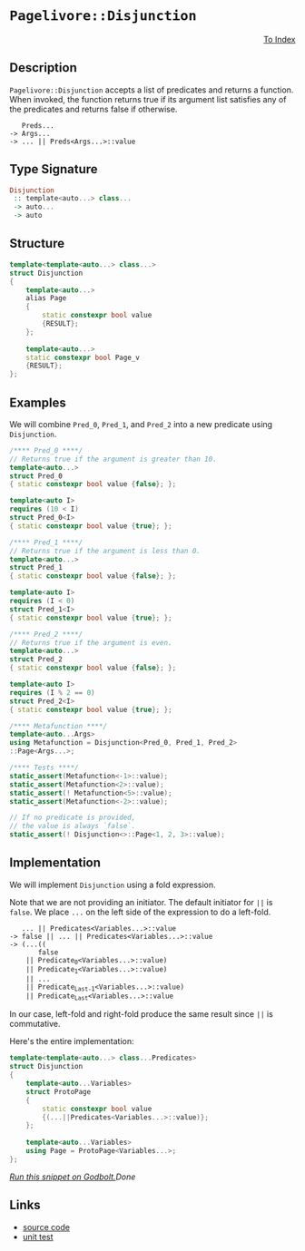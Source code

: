 <!-- Copyright 2024 Feng Mofan
SPDX-License-Identifier: Apache-2.0 -->

# `Pagelivore::Disjunction`

<p style='text-align: right;'><a href="../../../facilities/metafunctions.md#pagelivore-disjunction">To Index</a></p>

## Description

`Pagelivore::Disjunction` accepts a list of predicates and returns a function.
When invoked, the function returns true if its argument list satisfies any of the predicates and returns false if otherwise.

<pre><code>   Preds...
-> Args...
-> ... || Preds&lt;Args...&gt;::value</code></pre>

## Type Signature

```Haskell
Disjunction
 :: template<auto...> class... 
 -> auto...
 -> auto
```

## Structure

```C++
template<template<auto...> class...>
struct Disjunction
{
    template<auto...>
    alias Page
    {
        static constexpr bool value
        {RESULT};
    };
    
    template<auto...>
    static constexpr bool Page_v
    {RESULT};
};
```

## Examples

We will combine `Pred_0`, `Pred_1`, and `Pred_2` into a new predicate using `Disjunction`.

```C++
/**** Pred_0 ****/
// Returns true if the argument is greater than 10.
template<auto...>
struct Pred_0
{ static constexpr bool value {false}; };

template<auto I>
requires (10 < I)
struct Pred_0<I>
{ static constexpr bool value {true}; };

/**** Pred_1 ****/
// Returns true if the argument is less than 0.
template<auto...>
struct Pred_1
{ static constexpr bool value {false}; };

template<auto I>
requires (I < 0)
struct Pred_1<I>
{ static constexpr bool value {true}; };

/**** Pred_2 ****/
// Returns true if the argument is even.
template<auto...>
struct Pred_2
{ static constexpr bool value {false}; };

template<auto I>
requires (I % 2 == 0)
struct Pred_2<I>
{ static constexpr bool value {true}; };

/**** Metafunction ****/
template<auto...Args>
using Metafunction = Disjunction<Pred_0, Pred_1, Pred_2>
::Page<Args...>;

/**** Tests ****/
static_assert(Metafunction<-1>::value);
static_assert(Metafunction<2>::value);
static_assert(! Metafunction<5>::value);
static_assert(Metafunction<-2>::value);

// If no predicate is provided,
// the value is always `false`.
static_assert(! Disjunction<>::Page<1, 2, 3>::value);
```

## Implementation

We will implement `Disjunction` using a fold expression.

Note that we are not providing an initiator. The default initiator for `||` is `false`. We place `...` on the left side of the expression to do a left-fold.

<pre><code>   ... || Predicates&lt;Variables...&gt;::value
-> false || ... || Predicates&lt;Variables...&gt;::value
-> (...((
       false
    || Predicate<sub>0</sub>&lt;Variables...&gt;::value)
    || Predicate<sub>1</sub>&lt;Variables...&gt;::value)
    || ...
    || Predicate<sub>Last-1</sub>&lt;Variables...&gt;::value)
    || Predicate<sub>Last</sub>&lt;Variables...&gt;::value
</code></pre>

In our case, left-fold and right-fold produce the same result since `||` is commutative.

Here's the entire implementation:

```C++
template<template<auto...> class...Predicates>
struct Disjunction
{
    template<auto...Variables>
    struct ProtoPage
    {
        static constexpr bool value
        {(...||Predicates<Variables...>::value)};
    };
    
    template<auto...Variables>
    using Page = ProtoPage<Variables...>;
};
```

[*Run this snippet on Godbolt.*](https://godbolt.org/#z:OYLghAFBqd5QCxAYwPYBMCmBRdBLAF1QCcAaPECAMzwBtMA7AQwFtMQByARg9KtQYEAysib0QXACx8BBAKoBnTAAUAHpwAMvAFYTStJg1DIApACYAQuYukl9ZATwDKjdAGFUtAK4sGIAKzSrgAyeAyYAHI%2BAEaYxCAAbACcpAAOqAqETgwe3r4B0umZjgKh4VEssfHJtpj2JQxCBEzEBLk%2BfoG19dlNLQRlkTFxiSkKza3t%2BV3j/YMVVaMAlLaoXsTI7BwA9ABU%2BweHR8cH2yYaAIJ7BwDUAJIsqfRsgkwNN4dnl9cnvydfF3OFwImEeBhBJgAzG4QWC3pgoW4mF4iAA6dFQ7A3ZAGBQKdGo5TETD4UQghSYoHjYheBw3AAieAU2i8DAc2SBJgA7FZLjd%2BTdYU94YjkWj0QA1Fp4JjRegUyHYIECm7U2kEG5E1BEZRMYAIvkC7m8i4qlWzRzIbECcaYVSpYg3aKoTw3ABuYi8BtNZv5xogBO5biDRJJeDJmAVbilxBlcsjgcVIBAHu8mCW3PpUJNKsz2eVRsN/KF4IR0LFqAJMbj8spRZuXkyRk1eswNyh9M1xG1qF1%2BsR1dl8sTSshJrzY853z%2BvwBP12N2wqlYTzbnyB85npynV0OXZJAH0NB9t99tjcAEqYAjrBgKQU0tt4KiChBtlrAHyMDVMm7AYnwo6BAIIYNxcBoqJAiWIrliilYYoqVIEDSdKhugR6cjyqrNJa1p3iC9qOs6rqpl67Y8lQYhKBOFjkVmk6XFBoLChCsFEPcdYXMSACOXh4MS94QOB7bQvcGaXGqqHEuhGiIncnHGthbzhnhtqEU6Lq0O6nptsayFejRdH5ox063GhB5cCe%2BxzueV43sQd4PmRz6vu%2BxCfi8P73vK97AaBEFMXCrFInBI5IShGrmVwmG0RaKloPhdoOhpJE6eRFiUbQ1FcvRtE0Tu0HBRWHGIZcPF8QJNwQHcIluDcGjiRckmRdJFlyQpWFxVaCVqclxFaaRuk8vpCI5dmRkMYCpn7Pu6FmFZuw2Ze163r5j43C5wFuR534bfemBuowkGXIVZYheKkGlU1%2BlSYeZgxUpuE9QRfWadpabpZl2W5RN44ncxpainBJVKmVmC8fxkZVTV5j%2BDc80dh29WNc1s0Hvd0LyVdildapL1EW9g3pSNhn5SZu63AAsteTBUKy7ICAtAKnUDF1ccACqgxcjZhMANzU80dNsu8SOMsy9MNIi5kaKQaNcLL5kY1zyZ9md7P4gho5/RTM0ACqRgQ97rhJOHhgeTB4nEBAQALtMSxy0IALTRUmKY6Rmk1deblutDbNNCwzDCIkryaDR7JpexbSi%2B2AYD8/79sCIi/iYqH7vGddynIN70fW7bAeS07Idu2m4c7ts553C%2BDCoDcDphhGe1192bp4Fg6CkBu55be9zn3mIADuTAAJ73iYCQaF9CIT8dmeWjnVsQLHDJMiywsO8Gruq4i8vw7LkKpyXXrhxwKy0Jw/i8H4HBaKQqCcMGljWKqawbLpZiQjwpAEJop8rAA1gUVEGgAAcZgzBJCSFwfwoCQFcC5FyaQ58OCSF4CwCQGgZbX1vvfDgvAFAgBlj/G%2Bp9SBwFgDARAIA1gEFSCicglA0CPDoHECIrAtiqBAQkR2CRJB/mQFaKQqIzC8DDEQWM6A9D8EECIMQ7ApAyEEIoFQ6gSGkF0PLAexAmCpE4DwM%2BF8r6/zvpwAA8iiOhGpUAvk4dw3h/DBGSGEVVDwzD6COnMJ/JYvBiFaBWBAJATDUgsLIBQCAQSQkgGAFIMwfA6AgmIAQiA0RjHRDCC0YeejeBpOYMQYepjojaEwA4LJpAmGeVMQwWgmS1FYGiF4YASJaBZVKVgFghhgDiFqZDdkh0CFqLtMUlEWwv5hBBMg2%2BtA8DRG0XkjwWBjHITwOg7gvBDrEGdEoekoIOlTKML/FYVADAcwlHgTAA9TGpEYKU6RwhRDiAUbc5RahjEaP0B0lA1hrD6GmQQyAKxUCpAaP0x24x0AdlME/SwZgcHrIkZGeAKw7DFIaC4Bg7hPAdD0CEMIQxKgjHlkULIAgph%2BEJRkYlDB5jDHiPLZFgc%2BiTExfkOldQUW9AmAMXFCwCW2E5aSvQsxWjUvxbSpFr9NgSAMRwS%2BpBsG8FwTcWxPC%2BHAAEWBJx80IC4EICQdsH8uDeO/gclYb4mBYHiBAABIBJCQlREkSEiCNCSDMJICeGh/A1GQag0g6DP6ogSFwBIICkhwISIEaBDqEhyuMbg/BhDjUkP8ZQgJ1CLH0LCRE9xbC2CcBaCwN0XJHZMGxAYZsXAkioi4MA0R%2BBxFtykbIWRDzpBPKUC8tRuhYlaJ0Vk6Vsr5UmI4OY2hKIbjWKVVwlVpaOlgUrdW48EBXHBPcfqyEZgjW%2BNIamrNcQGHhNQG4kYOIOkVvAnE2gCSkkpLUTkjJpS715IKUUkpqyymHoqVUmpt86kNKaS0t9bTdlbB/T0xwfTjGDOQMM0pYy6jGKmTMjJ8yQM%2BNjCsr%2B6zNmYG2e0owezQBJr4MchQpzzmXOuW%2B25zb5GttkM81Rt8u3vP2ZCqwlgfnRD%2BVau%2BQLsggrBRCr50LYVxHhdxpFbLA5ooxXkMlpAcXlBpXoIlDQBXkuKNkEVixWU9AEIytozL5P0oaAZ7TvKhWGbk4Kzl5mxWrHWJKw1%2BhDExrUYq5V9iT3lvncAqqOrxFrsNT4k1pAzUWsoNKn1frK3Oq5P4JICDIQurdZIeWg6422ATVu5N8BU00Msfu3dxAc1bHzfYlgCg3RWjdBW1EpZxi1t1RIxtMj7m0cUfIdtjGdAgEhKQHtujVn9qMe5sx6arE2Iq1VmrdWGsaiXYeldcQ12Qk3QcshgSlshKK9t9xKZkCpFSAeWrSQDzzYPKoXhF6r2UBvbfR9NSv6PefSi0p5TvyVOqcY39jSxAAa/kB/DqHSD4GJL0hFAzVBDJBLBwQ8G1GIdmcPFDiz0OlKwxkHDOz8O8w20cvUpGzkXKudfL%2B1H2sSDo0o7rry%2BsseMMJmwiGJO8eBZwbYYLPlQosDChVcK24Iv%2Bd0dlzgICuHUwp9FdmVMUrU0Z2XmnSjcuU7p0XjR%2BUK7Vwy2zKvRU2f6JLyzMvnMKAlfIkbbmcGcCVdN6r7o5vwnGP5uterPHBcTX401mBzUjB496tBIAIGokhJCfwMC0uYND1yYNVuFWcHjUQ0LgDJD%2BHtfArkmCQGSCgVwMBZho3IMhKN63eDPd/xcxwERceh0haTSsdZmRnCSCAA)$Done$

## Links

- [source code](../../../../conceptrodon/pagelivore/disjunction.hpp)
- [unit test](../../../../tests/unit/metafunctions/pagelivore/disjunction.test.hpp)

